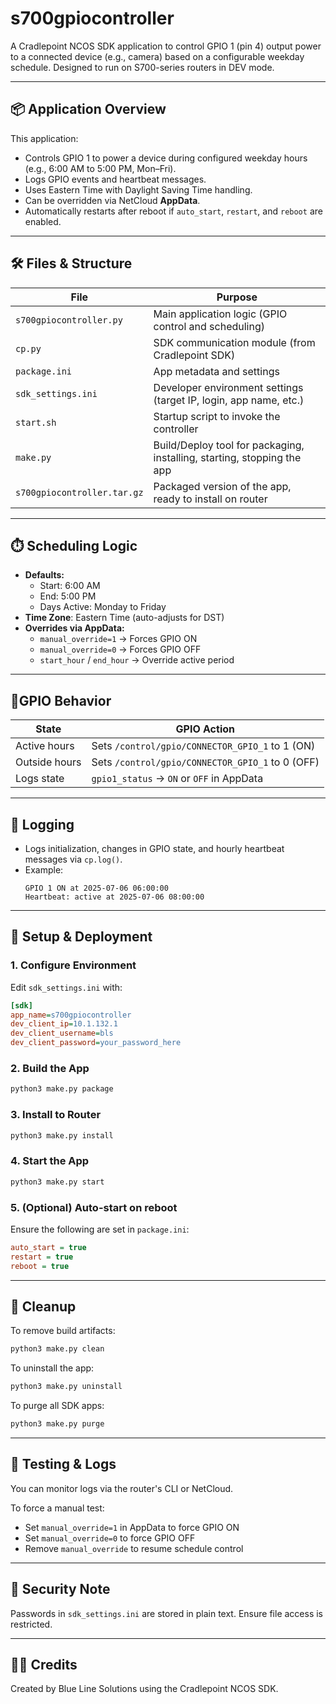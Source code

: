 
# s700gpiocontroller

A Cradlepoint NCOS SDK application to control GPIO 1 (pin 4) output power to a connected device (e.g., camera) based on a configurable weekday schedule. Designed to run on S700-series routers in DEV mode.

---

## 📦 Application Overview

This application:
- Controls GPIO 1 to power a device during configured weekday hours (e.g., 6:00 AM to 5:00 PM, Mon–Fri).
- Logs GPIO events and heartbeat messages.
- Uses Eastern Time with Daylight Saving Time handling.
- Can be overridden via NetCloud **AppData**.
- Automatically restarts after reboot if `auto_start`, `restart`, and `reboot` are enabled.

---

## 🛠 Files & Structure

| File                   | Purpose                                                                 |
|------------------------|-------------------------------------------------------------------------|
| `s700gpiocontroller.py` | Main application logic (GPIO control and scheduling)                   |
| `cp.py`                | SDK communication module (from Cradlepoint SDK)                         |
| `package.ini`          | App metadata and settings                                               |
| `sdk_settings.ini`     | Developer environment settings (target IP, login, app name, etc.)       |
| `start.sh`             | Startup script to invoke the controller                                 |
| `make.py`              | Build/Deploy tool for packaging, installing, starting, stopping the app |
| `s700gpiocontroller.tar.gz` | Packaged version of the app, ready to install on router             |

---

## ⏱️ Scheduling Logic

- **Defaults:**
  - Start: 6:00 AM
  - End: 5:00 PM
  - Days Active: Monday to Friday
- **Time Zone**: Eastern Time (auto-adjusts for DST)
- **Overrides via AppData:**
  - `manual_override=1` → Forces GPIO ON
  - `manual_override=0` → Forces GPIO OFF
  - `start_hour` / `end_hour` → Override active period

---

## 🚦GPIO Behavior

| State         | GPIO Action                     |
|---------------|----------------------------------|
| Active hours  | Sets `/control/gpio/CONNECTOR_GPIO_1` to 1 (ON) |
| Outside hours | Sets `/control/gpio/CONNECTOR_GPIO_1` to 0 (OFF) |
| Logs state    | `gpio1_status` → `ON` or `OFF` in AppData        |

---

## 🧪 Logging

- Logs initialization, changes in GPIO state, and hourly heartbeat messages via `cp.log()`.
- Example:
  ```
  GPIO 1 ON at 2025-07-06 06:00:00
  Heartbeat: active at 2025-07-06 08:00:00
  ```

---

## 🔧 Setup & Deployment

### 1. Configure Environment

Edit `sdk_settings.ini` with:
```ini
[sdk]
app_name=s700gpiocontroller
dev_client_ip=10.1.132.1
dev_client_username=bls
dev_client_password=your_password_here
```

### 2. Build the App
```bash
python3 make.py package
```

### 3. Install to Router
```bash
python3 make.py install
```

### 4. Start the App
```bash
python3 make.py start
```

### 5. (Optional) Auto-start on reboot

Ensure the following are set in `package.ini`:
```ini
auto_start = true
restart = true
reboot = true
```

---

## 🧼 Cleanup
To remove build artifacts:
```bash
python3 make.py clean
```

To uninstall the app:
```bash
python3 make.py uninstall
```

To purge all SDK apps:
```bash
python3 make.py purge
```

---

## 🧪 Testing & Logs

You can monitor logs via the router's CLI or NetCloud.

To force a manual test:
- Set `manual_override=1` in AppData to force GPIO ON
- Set `manual_override=0` to force GPIO OFF
- Remove `manual_override` to resume schedule control

---

## 🔐 Security Note

Passwords in `sdk_settings.ini` are stored in plain text. Ensure file access is restricted.

---

## 👨‍💻 Credits

Created by Blue Line Solutions using the Cradlepoint NCOS SDK.
